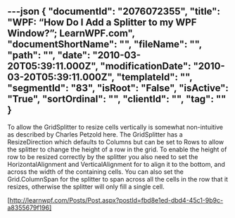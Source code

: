 ---json
{
  "documentId": "2076072355",
  "title": "WPF: “How Do I Add a Splitter to my WPF Window?”; LearnWPF.com",
  "documentShortName": "",
  "fileName": "",
  "path": "",
  "date": "2010-03-20T05:39:11.000Z",
  "modificationDate": "2010-03-20T05:39:11.000Z",
  "templateId": "",
  "segmentId": "83",
  "isRoot": "False",
  "isActive": "True",
  "sortOrdinal": "",
  "clientId": "",
  "tag": ""
}
---

To allow the GridSplitter to resize cells vertically is somewhat non-intuitive as described by Charles Petzold here. The GridSplitter has a ResizeDirection which defaults to Columns but can be set to Rows to allow the splitter to change the height of a row in the grid. To enable the height of row to be resized correctly by the splitter you also need to set the HorizontalAlignment and VerticalAlignment for to align it to the bottom, and across the width of the containing cells. You can also set the Grid.ColumnSpan for the splitter to span across all the cells in the row that it resizes, otherwise the splitter will only fill a single cell.

[http://learnwpf.com/Posts/Post.aspx?postId=fbd8e1ed-dbd4-45c1-9b9c-a8355679f196]
